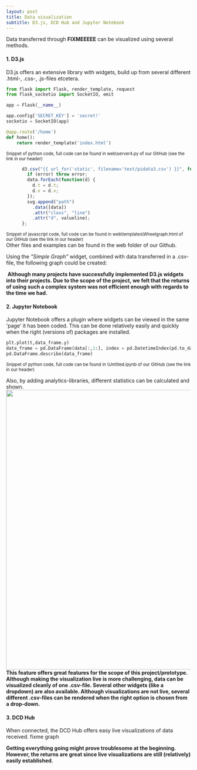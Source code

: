 ```yaml
---
layout: post
title: Data visualization
subtitle: D3.js, DCD Hub and Jupyter Notebook
---
```


Data transferred through <b>FIXMEEEEE</b> can be visualized using several methods.

#### 1. D3.js
D3.js offers an extensive library with widgets, build up from several different .html-, .css-, .js-files etcetera.<br>
```python
from flask import Flask, render_template, request
from flask_socketio import SocketIO, emit

app = Flask(__name__)

app.config['SECRET_KEY'] = 'secret!'
socketio = SocketIO(app)

@app.route('/home')
def home():
    return render_template('index.html')
```
<sup>Snippet of python code, full code can be found in web\server4.py of our GitHub (see the link in our header)</sup>

```javascript
      d3.csv("{{ url_for('static', filename='text/pidata3.csv') }}", function(error, data) {
        if (error) throw error;
        data.forEach(function(d) {
          d.t = d.t;
          d.v = d.v;
        });
        svg.append("path")
          .data([data])
          .attr("class", "line")
          .attr("d", valueline);
      };  
```
<sup>Snippet of javascript code, full code can be found in web\templates\Wheelgraph.html of our GitHub (see the link in our header)</sup><br>
Other files and examples can be found in the web folder of our Github.

Using the <i>"Simple Graph"</i> widget, combined with data transferred in a .csv-file, the following graph could be created:

<img src="\Fitnesswheelchair\img\d3graph.png" alt="">
<b>Although many projects have successfully implemented D3.js widgets into their projects. Due to the scope of the project, we felt that the returns of using such a complex system was not efficient enough with regards to the time we had.</b>

#### 2. Jupyter Notebook
Jupyter Notebook offers a plugin where widgets can be viewed in the same 'page' it has been coded. This can be done relatively easily and quickly when the right (versions of) packages are installed.<br>

```python
plt.plot(t,data_frame.y)
data_frame = pd.DataFrame(data[:,1:], index = pd.DatetimeIndex(pd.to_datetime(data[:,0], unit='ms')))
pd.DataFrame.describe(data_frame)
```
<sup>Snippet of python code, full code can be found in \Untitled.ipynb of our GitHub (see the link in our header)</sup><br>

Also, by adding analytics-libraries, different statistics can be calculated and shown.
<img src="\Fitnesswheelchair\img\jugraph.png" width="760">
<b>This feature offers great features for the scope of this project/prototype. Although making the visualization live is more challenging, data can be visualized cleanly of one .csv-file.
Several other widgets (like a dropdown) are also available. Although visualizations are not live, several different .csv-files can be rendered when the right option is chosen from a drop-down.</b>

#### 3. DCD Hub
When connected, the DCD Hub offers easy live visualizations of data received.
<img src="\Fitnesswheelchair\img\dcdgraph.png" alt="">fixme graph

<b>Getting everything going might prove troublesome at the beginning. However, the returns are great since live visualizations are still (relatively) easily established.</b>
